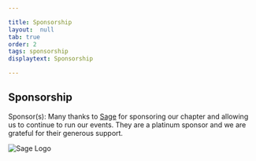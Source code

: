 ```yaml
---

title: Sponsorship
layout:  null
tab: true
order: 2
tags: sponsorship
displaytext: Sponsorship

---
```


## Sponsorship

Sponsor(s): Many thanks to [Sage](https://www.sage.com) for sponsoring our chapter and allowing us to continue to run our events. They are a platinum sponsor and we are grateful for their generous support.

![Sage Logo](https://www.sage.com/en-gb/-/media/images/sagedotcom/master/logos/sage-logo%20svg.svg)
